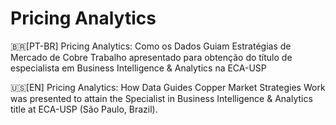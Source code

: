 # Pricing Analytics

🇧🇷[PT-BR]
Pricing Analytics: Como os Dados Guiam Estratégias de Mercado de Cobre
Trabalho apresentado para obtenção do título de especialista em Business Intelligence &amp; Analytics na ECA-USP

🇺🇸[EN]
Pricing Analytics: How Data Guides Copper Market Strategies
Work was presented to attain the Specialist in Business Intelligence & Analytics title at ECA-USP (São Paulo, Brazil).

